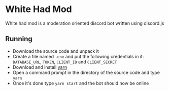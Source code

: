 # White Had Mod
White had mod is a moderation oriented discord bot written using discord.js

## Running
- Download the source code and unpack it
- Create a file named ``.env`` and put the following credentials in it: ``DATABASE_URL``, ``TOKEN``, ``CLIENT_ID`` and ``CLIENT_SECRET``
- Download and install [yarn](https://yarnpkg.com/)
- Open a command prompt in the directory of the source code and type ``yarn``
- Once it's done type ``yarn start`` and the bot should now be online
